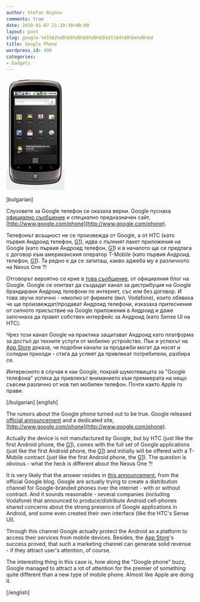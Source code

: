 ```yaml
---
author: Stefan Buynov
comments: true
date: 2010-01-07 21:29:38+00:00
layout: post
slug: google-%d1%82%d0%b5%d0%bb%d0%b5%d1%84%d0%be%d0%bd
title: Google Phone
wordpress_id: 490
categories:
- Gadgets
---
```


[![NexusOne](/images/2010/01/NexusOne-156x300.jpg)](/images/2010/01/NexusOne.jpg)

[bulgarian]

Слуховете за Google телефон се оказаха верни. Google пуснаха [официално съобщение](http://googlemobile.blogspot.com/2010/01/introducing-nexus-one.html) и специално предназначен сайт, [http://www.google.com/phone](http://www.google.com/phone).

Телефонът всъщност не се произвежда от Google, а от HTC (като първия Андроид телефон, [G1](http://www.t-mobileg1.com/)), идва с пълният пакет приложения на Google (като първия Андроид телефон, [G1](http://www.t-mobileg1.com/)) и в началото ще се предлага с договор към американския оператор T-Mobile (като първия Андроид телефон, [G1](http://www.t-mobileg1.com/)). Та редно е да се запиташ, какво аджеба му е различното на Nexus One ?!

Отговорът вероятно се крие в [това съобщение](http://googleblog.blogspot.com/2010/01/our-new-approach-to-buying-mobile-phone.html), от официалния блог на Google. Google се опитват да създадат канал за дистрибуция на Google брандирани Андроид телефони по интернет, със или без договор. И това звучи логично - няколко от фирмите (вкл. Vodafone), които обявиха че ще произвеждат/продават Андроид телефони, изказаха притеснения от силното присъствие на Google приложения в Андроид и даже започнаха да правят собствен интерфейс за Андроид (като Sense UI на HTC).

Чрез този канал Google на практика защитават Андроид като платформа за достъп до техните услуги от мобилно устройство. Пък и успехът на [App Store](http://www.apple.com/iphone/iphone-3gs/app-store.html) доказа, че подобни канали за продажби могат да носят и солидни приходи - стига да успеят да привлекат потребители, разбира се.

Интересното в случая е как Google, покрай шумотевицата за "Google телефона" успяха да привлекът вниманието към премиерата на нещо съвсем различно от нов тип мобилен телефон. Почти както Apple го прави.

[/bulgarian]
[english]

The rumors about the Google phone turned out to be true. Google released [official announcement](http://googlemobile.blogspot.com/2010/01/introducing-nexus-one.html) and a dedicated site, [http://www.google.com/phone](http://www.google.com/phone).

Actually the device is not manufactured by Google, but by HTC (just like the first Android phone, the [G1](http://www.t-mobileg1.com/)), comes with the full set of Google applications (just like the first Android phone, the [G1](http://www.t-mobileg1.com/)) and initially will be offered with a T-Mobile contract (just like the first Android phone, the [G1](http://www.t-mobileg1.com/)). The question is obvious - what the heck is different about the Nexus One ?!

It is very likely that the answer resides in [this announcement](http://googleblog.blogspot.com/2010/01/our-new-approach-to-buying-mobile-phone.html), from the official Google blog. Google are actually trying to create a distribution channel for Google-branded phones over the internet - with or without contract. And it sounds reasonable - several companies (including Vodafone) that announced to produce/distribute Android cell-phones shared concerns about the strong presence of Google applications in Android, and some even created their own interface (like the HTC's Sense UI).

Through this channel Google actually protect the Android as a platform to access their services from mobile devices. Besides, the [App Store](http://www.apple.com/iphone/iphone-3gs/app-store.html)'s success proved, that such a marketing channel can generate solid revenue - if they attract user's attention, of course.

The interesting thing in this case is, how along the "Google phone" buzz, Google managed to attract a lot of attention for the premier of something quite different than a new type of mobile phone. Almost like Apple are doing it.

[/english]
